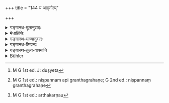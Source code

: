 +++
title = "144 य आवृणोत्य्"

+++

<details><summary>गङ्गानथ-मूलानुवादः</summary>

He who rightly fills one’s both ears with the Veda should be regarded as his Father and Mother; one should not, at any time, do him harm.—(144)
</details>

<details><summary>मेधातिथिः</summary>

य **उभौ श्रवणौ ब्रह्मणा** वेदाध्यापनेन **आवृणोति स माता स पिता ज्ञेयः** । नेदम् अध्यापकस्य मतापितृशब्दवाच्यताविधानम् । आचार्यादिशब्दवत् प्रसिद्धार्थौ हि पितृमातृशब्दौ । जनकः पिता । जननी माता । उपचारेणाध्यापकस्तुत्यर्थं प्रयुज्येते । यथा गौर् वाहीक इति । लोके ह्य् अन्त्यन्तोपकारकौ मातापितरौ प्रथितौ, तौ हितं जनयतो भक्तादिना पुष्णीतः, स्वशरीरानपेक्षम् अपि पुत्रहिते प्रवर्तेते । अतो महोपकारकत्वात् ताभ्याम् उपाध्यायः स्तूयते । यो विद्यायां उपकरोति स सर्वोपकारकेभ्यः श्रेयान् । **अवितथं** क्रियाविशेषणम् एतत् । अवितथेन सत्येन ब्रह्मणानक्षरविस्वरवर्णितेन तन् **न द्रुह्येत**[^३९७] । अपकारो द्रोहस् तद् उपरि अवज्ञानं च । **कदाचन** निष्पन्नग्रन्थग्रहणे[^३९८] तदुत्तरकालम् अपि **न** **द्रुह्येत** । तथा च निरुक्तकारः- 


[^३९८]:
     M G 1st ed.: niṣpannam api granthagrahaṇe; G 2nd ed.: niṣpannaṃ granthagrahaṇe


[^३९७]:
     M G 1st ed. J: duṣyeta

- अध्यापिता ये गुरून् नाद्रियन्ते विप्रा वाचा मनसा कर्मणा वा । 

नाद्रियन्ते अवज्ञां कुर्वन्ति । 

- यथैव ते 

शिष्या ।

- न गुरोर् भोजनीयाः 

न भोगाय कल्पन्ते ।

- तथैव तान् न भुनक्ति श्रुतं तत् । (निर् २.४)

पाठान्तरम् "आतृणत्ति" इति । अर्थात् कर्णौ[^३९९] भिनत्ति विध्यतीत्य् उपमयाध्यापनम् एवोच्यते । 


[^३९९]:
     M G 1st ed.: arthakarṇau

- अविद्धकर्णः किल स स्मृतो नरः श्रुतं न यस्य श्रुतिगोचरं गतम् । इति । सर्वाध्यापकानाम् आचार्योपाध्यायगुरूणाम् अयं कृतविध्यस्यापि द्रोहप्रतिषेधः ॥ २.१४४ ॥
</details>

<details><summary>गङ्गानथ-भाष्यानुवादः</summary>

‘*He who fills both ears with the Veda*’—by teaching—‘*should be regarded as his Father and Mother*.’

The present verse does not enjoin that the words ‘Father’ and ‘Mother’ denote the teacher; because these two terms, ‘Father and Mother,’ have their denotations as well known as the words ‘Ācārya’ and the rest,—that the term ‘Father’ denotes the *progenitor*, and ‘mother’ the
*progenitress*. As a matter of fact, these two terms have been applied
here for the purpose of indirectly eulogising the Teacher; just as in such expressions as ‘the ploughman is an ox.’ Inordinary experience the father and the mother are known as one’s best benefactors; they give one birth, bring him up with food, and seek to do good to their child, even at the risk of their body. Hence, the Teacher also, being a great benefactor, is eulogised as being equal to them; the sense being that he who helps one by imparting learning is superior to all other benefactors.

‘*Rightly*’—is an adverb; the sense being that the Veda imparted is
*right*, correct; not vitiated either by the omission of letters or by
wrong accent.

‘*Harm*’ stands for *injury*, and also for *disrespect*.

‘*At any time*’—*i.e*., even after the learning of books has been accomplished, one should do him no harm. Says the author of the
*Nirukta*—‘ The Brāhmaṇas who, after being taught, do not honour their
teachers, by word, mind and act, etc., etc.’;—‘*Do not honour*,’ *i.e*., disregard;—‘Just as such pupils are of no use to the teacher’—bring him no benefit—‘so also does the learning bring no benefit to the pupils.’

‘*Ātṛṇoti*’ is another reading (for ‘*āvṛṇoti*’ in the Text), which means ‘pierces’ or ‘penetrates’ the two ears; which figuratively implies ‘teaching’; as we find in the line—‘he is called a man with
*impenetrated ears* whose ears hare not been reached by learning.’

This verse prohibits the doing of harm, by one even after he has acquired all the learning, to all the three kinds of *Teachers*—the Preceptor, the Sub-teacher and the Mentor.—(144)
</details>

<details><summary>गङ्गानथ-टिप्पन्यः</summary>

This verse, along with verse 114, occurs in an older form (as Burnell
remarks) in the Viṣṇu and Vaśiṣṭha Smṛtis; and also in *Nirukta* II. 4,
where the verb appears as ‘*ātṛṇatti*’.

It is quoted in *Smṛticandrikā* (Saṃskāra, p. 93), which explains
‘*āvṛṇoti*’ as ‘fill’, and ‘*avitatham*’ as ‘free from wrong
accentuation and other defects’.
</details>

<details><summary>गङ्गानथ-तुल्य-वाक्यानि</summary>

*Viṣṇu-smṛti*, 30.40.—‘He who fills one’s ears with the truth, imparting
nectar, without causing pain,—him I regard as Father and Mother; and
knowing what he has done, one should hear no malice towards him.’

*Āpastamba-Dharmasūtra*, 1.1.25.—‘One should never bear malice towards
him.’

*Nirukta*, *Naigamakāṇḍa*, 4.—‘He who has expounded the Veda is to be
regarded as similar to Viṣṇu.’
</details>

<details><summary>Bühler</summary>

144	That (man) who truthfully fills both his ears with the Veda, (the pupil) shall consider as his father and mother; he must never offend him.
</details>
